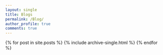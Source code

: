 ```yaml
---
layout: single
title: Blogs
permalink: /Blog/
author_profile: true
comments: true
---
```


{% for post in site.posts %}
  {% include archive-single.html %}
{% endfor %}
